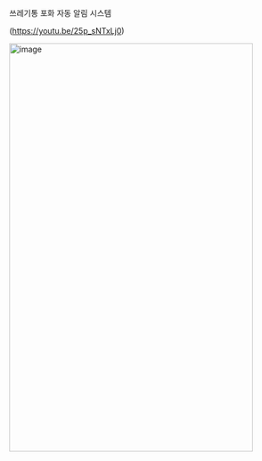 쓰레기통 포화 자동 알림 시스템

(https://youtu.be/25p_sNTxLj0)

<img width="437" height="734" alt="image" src="https://github.com/user-attachments/assets/2f7cfecd-183e-4744-982c-6829fb8b527f" />
